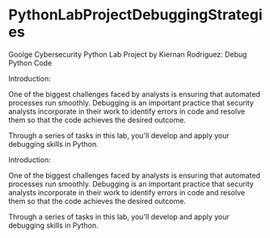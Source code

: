 # PythonLabProjectDebuggingStrategies

Goolge Cybersecurity Python Lab Project by Kiernan Rodriguez: Debug Python Code

Introduction:

One of the biggest challenges faced by analysts is ensuring that automated processes run smoothly. Debugging is an important practice that security analysts incorporate in their work to identify errors in code and resolve them so that the code achieves the desired outcome.

Through a series of tasks in this lab, you'll develop and apply your debugging skills in Python.

Introduction:

One of the biggest challenges faced by analysts is ensuring that automated processes run smoothly. Debugging is an important practice that security analysts incorporate in their work to identify errors in code and resolve them so that the code achieves the desired outcome.

Through a series of tasks in this lab, you'll develop and apply your debugging skills in Python.
